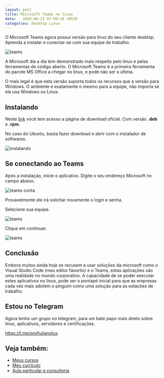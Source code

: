 ```yaml
---
layout: post
title: Microsoft Teams no linux
date:   2020-06-13 07:09:10 +0530
categories: Desktop Linux
---
```


O Microsoft Teams agora possui versão para linux do seu cliente desktop. Aprenda a instalar e conectar-se com sua equipe de trabalho.

![teams](/images/teams.jpg)

A Microsoft dia a dia tem demonstrado mais respeito pelo linux e pelas ferramentas de código aberto. O Microsoft Teams é a primeira ferramenta do pacote MS Office a chegar no linux, e pode não ser a última.

O mais legal é que esta versão suporta todos os recursos que a versão para Windows. O ambiente é exatamente o mesmo para a equipe, não importa se ela usa Windows ou Linux.


## Instalando
Neste [link](https://www.microsoft.com/pt-br/microsoft-365/microsoft-teams/download-app#desktopAppDownloadregion) você tem acesso a página de download oficial. Com versão **.deb** e **.rpm**.


No caso do Ubuntu, basta fazer download e abrir com o instalador de softwares.

![instalando](/images/teamsb.jpg)


## Se conectando ao Teams

Após a instalação, inicie o aplicativo. Digite o seu endereço Microsoft no campo abaixo.

![teams conta](/images/teamsg.jpg)

Provavelmente ele irá solicitar novamente o login e senha.

Selecione sua equipe.

![teams](/images/teamsi.jpg)

Clique em continuar. 


![teams](/images/teamsj.jpg)

## Conclusão
Embora muitos ainda hoje se recusem a usar soluções da microsoft como o Visual Studio Code (meu editor favorito) e o Teams, estas aplicações são uma realidade no mundo corporativo. A capacidade de se poder executar estes aplicativos no linux, pode ser o pontapé inicial para que as empresas cada vez mais adotem o pinguim como uma solução para as estações de trabalho.

## Estou no Telegram
Agora tenho um grupo no telegram, para um bate papo mais direto sobre linux, aplicativos, servidores e certificações.

<https://t.me/profjulianotux>


## Veja também:
- [Meus cursos](https://profjulianoramos.github.io/cursos/)
- [Meu currículo](https://profjulianoramos.github.io/curriculo/)
- [Aula particular e consultoria](https://profjulianoramos.github.io/consultoria/)
